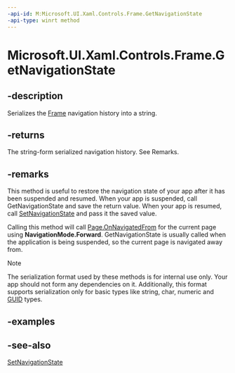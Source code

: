 ```yaml
---
-api-id: M:Microsoft.UI.Xaml.Controls.Frame.GetNavigationState
-api-type: winrt method
---
```


<!-- Method syntax
public string GetNavigationState()
-->

# Microsoft.UI.Xaml.Controls.Frame.GetNavigationState

## -description
Serializes the [Frame](frame.md) navigation history into a string.

## -returns
The string-form serialized navigation history. See Remarks.

## -remarks
This method is useful to restore the navigation state of your app after it has been suspended and resumed. When your app is suspended, call GetNavigationState and save the return value. When your app is resumed, call [SetNavigationState](/uwp/api/windows.ui.xaml.controls.frame.setnavigationstate) and pass it the saved value.

Calling this method will call [Page.OnNavigatedFrom](page_onnavigatedfrom_1545714785.md) for the current page using **NavigationMode.Forward**. GetNavigationState is usually called when the application is being suspended, so the current page is navigated away from.



> [!NOTE]
> The serialization format used by these methods is for internal use only. Your app should not form any dependencies on it. Additionally, this format supports serialization only for basic types like string, char, numeric and [GUID](/windows/win32/api/guiddef/ns-guiddef-guid) types.

## -examples

## -see-also
[SetNavigationState](/uwp/api/windows.ui.xaml.controls.frame.setnavigationstate)
